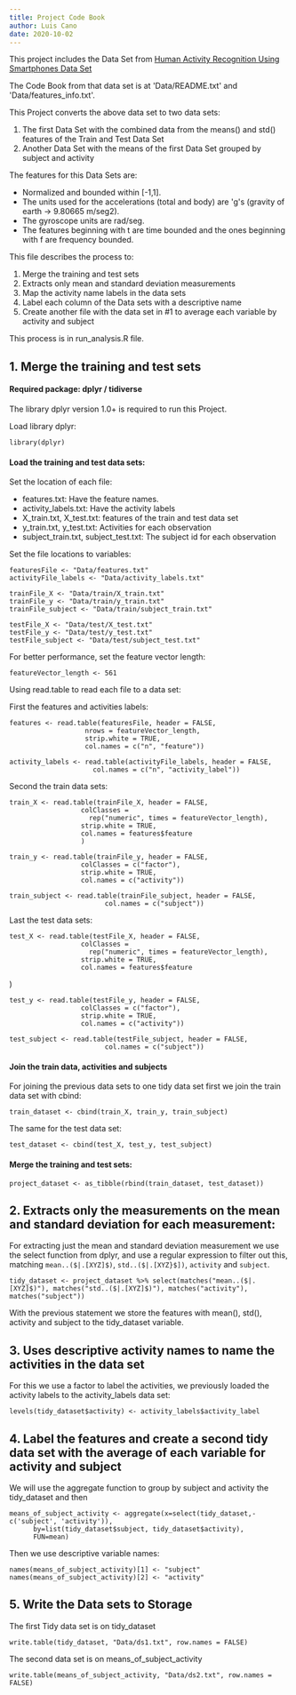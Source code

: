 ```yaml
---
title: Project Code Book
author: Luis Cano
date: 2020-10-02
---
```


This project includes the Data Set from [Human Activity Recognition Using Smartphones Data Set](http://archive.ics.uci.edu/ml/machine-learning-databases/00240/)

The Code Book from that data set is at 'Data/README.txt' and 'Data/features_info.txt'.


This Project converts the above data set to two data sets:

1. The first Data Set with the combined data from the means() and std() features of the Train and Test Data Set
2. Another Data Set with the means of the first Data Set grouped by subject and activity

The features for this Data Sets are:

- Normalized and bounded within [-1,1].
- The units used for the accelerations (total and body) are 'g's (gravity of earth -> 9.80665 m/seg2).
- The gyroscope units are rad/seg.
- The features beginning with t are time bounded and the ones beginning with f are frequency bounded.


This file describes the process to:

1. Merge the training and test sets
2. Extracts only mean and standard deviation measurements
3. Map the activity name labels in the data sets
4. Label each column of the Data sets with a descriptive name
5. Create another file with the data set in #1 to average each variable by activity and subject

This process is in run_analysis.R file.

## 1. Merge the training and test sets

#### Required package: dplyr / tidiverse
The library dplyr version 1.0+ is required to run this Project.

Load library dplyr:

    library(dplyr)

#### Load the training and test data sets:
Set the location of each file:

- features.txt: Have the feature names.
- activity_labels.txt: Have the activity labels
- X_train.txt, X_test.txt: features of the train and test data set
- y_train.txt, y_test.txt: Activities for each observation
- subject_train.txt, subject_test.txt: The subject id for each observation

Set the file locations to variables:

    featuresFile <- "Data/features.txt"
    activityFile_labels <- "Data/activity_labels.txt"

    trainFile_X <- "Data/train/X_train.txt"
    trainFile_y <- "Data/train/y_train.txt"
    trainFile_subject <- "Data/train/subject_train.txt"

    testFile_X <- "Data/test/X_test.txt"
    testFile_y <- "Data/test/y_test.txt"
    testFile_subject <- "Data/test/subject_test.txt"


For better performance, set the feature vector length:

    featureVector_length <- 561

Using read.table to read each file to a data set:

First the features and activities labels:

    features <- read.table(featuresFile, header = FALSE,
                       nrows = featureVector_length,
                       strip.white = TRUE,
                       col.names = c("n", "feature"))

    activity_labels <- read.table(activityFile_labels, header = FALSE,
                         col.names = c("n", "activity_label"))

Second the train data sets:

    train_X <- read.table(trainFile_X, header = FALSE, 
                      colClasses = 
                        rep("numeric", times = featureVector_length),
                      strip.white = TRUE,
                      col.names = features$feature
                      )

    train_y <- read.table(trainFile_y, header = FALSE,
                      colClasses = c("factor"),
                      strip.white = TRUE,
                      col.names = c("activity"))

    train_subject <- read.table(trainFile_subject, header = FALSE,
                            col.names = c("subject"))

Last the test data sets:

    test_X <- read.table(testFile_X, header = FALSE, 
                      colClasses = 
                        rep("numeric", times = featureVector_length),
                      strip.white = TRUE,
                      col.names = features$feature
)

    test_y <- read.table(testFile_y, header = FALSE,
                      colClasses = c("factor"),
                      strip.white = TRUE,
                      col.names = c("activity"))

    test_subject <- read.table(testFile_subject, header = FALSE,
                            col.names = c("subject"))


#### Join the train data, activities and subjects

For joining the previous data sets to one tidy data set first we join the train data set with cbind:

    train_dataset <- cbind(train_X, train_y, train_subject)

The same for the test data set:

    test_dataset <- cbind(test_X, test_y, test_subject)

#### Merge the training and test sets:

    project_dataset <- as_tibble(rbind(train_dataset, test_dataset))

## 2. Extracts only the measurements on the mean and standard deviation for each measurement:

For extracting just the mean and standard deviation measurement we use the select function 
from dplyr, and use a regular expression to filter out this, matching `mean..($|.[XYZ]$)`,  `std..($|.[XYZ}$])`, `activity` and `subject`.


    tidy_dataset <- project_dataset %>% select(matches("mean..($|.[XYZ]$)"), matches("std..($|.[XYZ]$)"), matches("activity"), matches("subject"))

With the previous statement we store the features with mean(), std(), activity and subject to the tidy_dataset variable. 


## 3. Uses descriptive activity names to name the activities in the data set
For this we use a factor to label the activities, we previously loaded the activity labels 
to the activity_labels data set:

    levels(tidy_dataset$activity) <- activity_labels$activity_label


## 4. Label the features and create a second tidy data set with the average of each variable for activity and subject

We will use the aggregate function to group by subject and activity the tidy_dataset and 
then 

    means_of_subject_activity <- aggregate(x=select(tidy_dataset,-c('subject', 'activity')), 
          by=list(tidy_dataset$subject, tidy_dataset$activity),
          FUN=mean)
          
Then we use descriptive variable names:          

    names(means_of_subject_activity)[1] <- "subject"
    names(means_of_subject_activity)[2] <- "activity"

## 5. Write the Data sets to Storage

The first Tidy data set is on tidy_dataset

    write.table(tidy_dataset, "Data/ds1.txt", row.names = FALSE)

The second data set is on means_of_subject_activity

    write.table(means_of_subject_activity, "Data/ds2.txt", row.names = FALSE)

